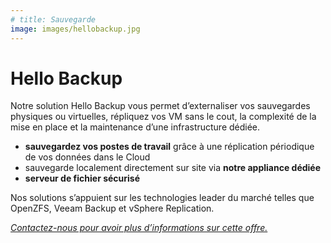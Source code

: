 ```yaml
---
# title: Sauvegarde
image: images/hellobackup.jpg
---
```

# Hello Backup

Notre solution Hello Backup vous permet d&#8217;externaliser vos sauvegardes physiques ou virtuelles, répliquez vos VM sans le cout, la complexité de la mise en place et la maintenance d&#8217;une infrastructure dédiée.

  * **sauvegardez vos postes de travail** grâce à une réplication périodique de vos données dans le Cloud
  * sauvegarde localement directement sur site via **notre appliance dédiée**
  * **serveur de fichier sécurisé**

Nos solutions s&#8217;appuient sur les technologies leader du marché telles que OpenZFS, Veeam Backup et vSphere Replication.

[_Contactez-nous pour avoir plus d’informations sur cette offre._][1]

 [1]: /contact/